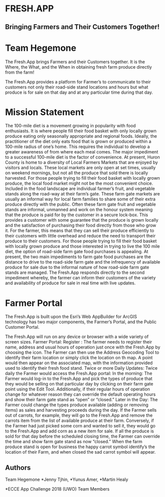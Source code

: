 # FRESH.APP
## Bringing Farmers and Their Customers Together!
# Team Hegemone

The Fresh.App brings Farmers and their Customers together. It is the Where, the What, and the When in obtaining fresh farm produce directly from the farm!

The Fresh.App provides a platform for Farmer’s to communicate to their customers not only their road-side stand locations and hours but what produce is for sale on that day and at any particular time during that day.


# Mission Statement

The 100-mile diet is a movement growing in popularity with food enthusiasts. It is where people fill their food basket with only locally grown produce eating only seasonally appropriate and regional foods. Ideally, the practitioner of the diet only eats food that is grown or produced within a 100-mile radius of one’s home. This requires the individual to develop a greater awareness of from where each meal comes.  The major impediment to a successful 100-mile diet is the factor of convenience.
At present, Huron County is home to a diversity of Local Farmers Markets that are enjoyed by visitors and locals. These local markets are only open at set times, usually on weekend mornings, but not all the produce that sold there is locally harvested. For those people trying to fill their food basket with locally grown produce, the local food market might not be the most convenient choice. 
Included in the food landscape are individual farmer’s fruit, and vegetable stands along the road-way at their farm’s gate. These farm gate markets are usually an informal way for local farm families to share some of their extra produce directly with the public.  Often these farm gate fruit and vegetable stands are informal, unmanned and work on the honour system meaning that the produce is paid for by the customer in a secure lock-box.  This provides a customer with some guarantee that the produce is grown locally and the satisfaction of purchasing their food directly from those who grow it. For the farmer, this means that they can sell their produce efficiently to their customers with little overhead and reduce the need to transport their produce to their customers. For those people trying to fill their food basket with locally grown produce and those interested in trying to live the 100 mile diet, the option of road-side farm gate food purchases is appealing. At present, the two main impediments to farm gate food purchases are the distance to drive to the road-side farm gate and the infrequency of available produce for sale due to the informal nature of how road-side farm gate stands are managed. 
The Fresh.App responds directly to the second impediment whereby, the farmer can inform their customers of the variety and availability of produce for sale in real time with live updates.

# Farmer Portal
The Fresh.App is built upon the Esri’s Web AppBuilder for ArcGIS technology has two major components, the Farmer’s Portal, and the Public Customer Portal.

The Fresh.App will run on any device or browser with a wide variety of screen sizes.
Farmer Portal:
Register :
The farmer needs to register their name, address and usual hours of operation just once with the Fresh.App by choosing the   icon. The Farmer can then use the Address Geocoding Tool to identify their farm location or simply click the location on th map. A point would then appear on the associated map, with the information provided used to identify their fresh food stand.
Twice or more Daily Updates:
Twice daily the Farmer would access the Fresh.App portal:
 In the morning:  The Farmer would log-in to the Fresh.App and pick the types of produce that they would be selling on that particular day by clicking on their farm gate point using the Edit  Tool. Additionally, if their regular hours of operation change for whatever reason they can override the default operating hours and show their farm gate stand as “open” or “closed.”
Later in the Day:  The Farmer could change the types produce available (adding or removing items) as sales and harvesting proceeds during the day. If the Farmer sells out of carrots, for example, they will go to the Fresh.App and remove the carrots item from the list of available produce at their farm. Conversely, if the Farmer had just picked some corn and wanted to sell it, they would go to the Fresh.App and add corn as a new item for sale. If all the produce is sold for that day before the scheduled closing time, the Farmer can override the time and show farm gate stand as now “closed.”
When the farm produce stand is open for business the   happy carrot symbol identify’s the location of their Farm, and when closed the   sad carrot symbol will appear.



## Authors
Team Hegemone
*Jenny Tjhin,
*Yunus Amer,
*Martin Healy

*ECCE App Challenge 2018 (UWO) Team Members


